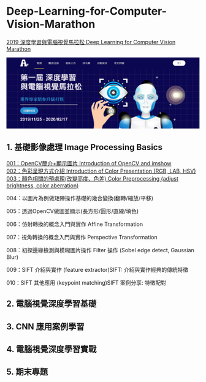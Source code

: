 # Deep-Learning-for-Computer-Vision-Marathon

<a href="https://cvdl.cupoy.com/">2019 深度學習與電腦視覺馬拉松 Deep Learning for Computer Vision Marathon</a>

![000](homework/000.JPG)

## 1. 基礎影像處理 Image Processing Basics
<a href="https://github.com/tgnco1218/Deep-Learning-for-Computer-Vision-Marathon/tree/master/homework/Day001_Intro_to_OpenCV_and_imshow">001：OpenCV簡介+顯示圖片 Introduction of OpenCV and imshow</a><br>
<a href="https://github.com/tgnco1218/Deep-Learning-for-Computer-Vision-Marathon/tree/master/homework/Day002_Color_Presentation_Introduction_RGB_LAB_HSV">002：色彩呈現方式介紹 Introduction of Color Presentation (RGB, LAB, HSV)</a><br>
<a href="https://github.com/tgnco1218/Deep-Learning-for-Computer-Vision-Marathon/tree/master/homework/Day003_Image_Preprocessing">003：顏色相關的預處理(改變亮度、色差) Color Preprocessing (adjust brightness, color aberration)</a><br>


004：以圖片為例做矩陣操作基礎的幾合變換(翻轉/縮放/平移)

005：透過OpenCV做圖並顯示(長方形/圓形/直線/填色)

006：仿射轉換的概念入門與實作 Affine Transformation 

007：視角轉換的概念入門與實作 Perspective Transformation 

008：初探邊緣檢測與模糊圖片操作 Filter 操作 (Sobel edge detect, Gaussian Blur)

009：SIFT 介紹與實作 (feature extractor)SIFT: 介紹與實作經典的傳統特徵

010：SIFT 其他應用 (keypoint matching)SIFT 案例分享: 特徵配對


## 2. 電腦視覺深度學習基礎

## 3. CNN 應用案例學習

## 4. 電腦視覺深度學習實戰

## 5. 期末專題
